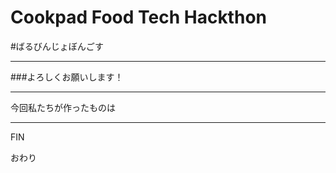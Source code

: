 # Cookpad Food Tech Hackthon 

#ばるびんじょぼんごす


---

###よろしくお願いします！

---

今回私たちが作ったものは



---
FIN

おわり
